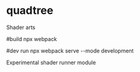 # quadtree
Shader arts

#build
npx webpack

#dev run
npx webpack serve --mode development


Experimental shader runner module


